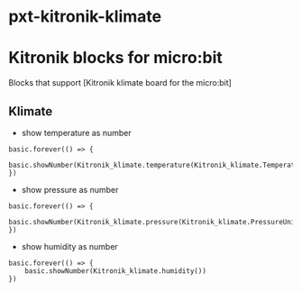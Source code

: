 # pxt-kitronik-klimate

# Kitronik blocks for micro:bit

Blocks that support [Kitronik klimate board for the micro:bit]

## Klimate

* show temperature as number

```blocks
basic.forever(() => {
    basic.showNumber(Kitronik_klimate.temperature(Kitronik_klimate.TemperatureUnitList.C))
})
```

* show pressure as number

```blocks
basic.forever(() => {
    basic.showNumber(Kitronik_klimate.pressure(Kitronik_klimate.PressureUnitList.Pa))
})
```

* show humidity as number

```blocks
basic.forever(() => {
    basic.showNumber(Kitronik_klimate.humidity())
})
```